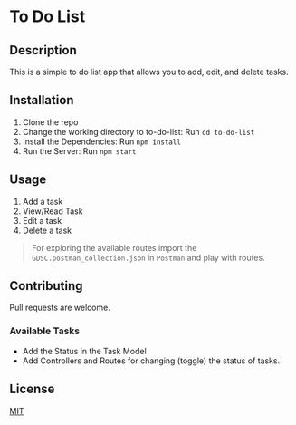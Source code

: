 # To Do List

## Description

This is a simple to do list app that allows you to add, edit, and delete tasks.

## Installation

1. Clone the repo
2. Change the working directory to to-do-list: Run `cd to-do-list`
3. Install the Dependencies: Run `npm install`
4. Run the Server: Run `npm start`

## Usage

1. Add a task
2. View/Read Task
3. Edit a task
4. Delete a task

> For exploring the available routes import the `GDSC.postman_collection.json` in `Postman` and play with routes.

## Contributing

Pull requests are welcome.

### Available Tasks
- Add the Status in the Task Model  
- Add Controllers and Routes for changing (toggle) the status of tasks.

## License

[MIT](https://choosealicense.com/licenses/mit/)